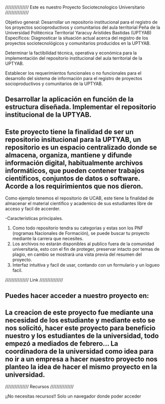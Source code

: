/////////////// Este es nuestro Proyecto Sociotecnologico Universitario ///////////////

Objetivo general:
	Desarrollar un repositorio institucional para el registro de los proyectos socioproductivos y comunitarios del aula territorial Peña de la Universidad Politécnica Territorial Yaracuy Arístides Bastidas (UPTYAB)
Específicos: 
Diagnosticar la situación actual acerca del registro de los proyectos sociotecnológicos y comunitarios producidos en la UPTYAB.

Determinar la factibilidad técnica, operativa y económica para la implementación del repositorio institucional del aula territorial de la UPTYAB.

Establecer los requerimientos funcionales o no funcionales para el desarrollo del sistema de información para el registro de proyectos socioproductivos y comunitarios de la UPTYAB.

Desarrollar la aplicación en función de la estructura diseñada.
Implementar el repositorio institucional de la UPTYAB.
--------------------------------------------------------------------------------------------------
Este proyecto tiene la finalidad de ser un repositorio insitucional para la UPTYAB, un repositorio es un espacio centralizado donde se almacena, organiza, mantiene y difunde información digital, habitualmente archivos informáticos, que pueden contener trabajos científicos, conjuntos de datos o software. Acorde a los requirimientos que nos dieron.
--------------------------------------------------------------------------------------------------
Como ejemplo tenemos el repositorio de UCAB, este tiene la finalidad de almacenar el material cientifico y academico de sus estudiantes libre de acceso y facil de accerder. 

-Características principales. 
1. Como todo repositorio tendra su categorias y estas son los PNF (rogramas Nacionales de Formación), se puede buscar tu proyecto mediante la carrera que necesites.
2. Los archivos no estarán disponibles al publico fuera de la comunidad universitaria, esto con el fin de proteger, preservar intacto por temas de plagio, en cambio se mostrará una vista previa del resumen del proyecto.
3. Interfaz intuitiva y facil de usar, contando con un formulario y un logueo facil.

/////////////// Link ///////////////

Puedes hacer acceder a nuestro proyecto en:
--------------------------------------------------------------------------------------------------
La creacion de este proyecto fue mediante una necesidad de los estudiante y mediante esto se nos solicitó, hacer este proyecto para beneficio nuestro y los estudiantes de la universidad, todo empezó a mediados de febrero... La coordinadora de la universidad como idea para no ir a un empresa a hacer nuestro proyecto nos planteo la idea de hacer el mismo proyecto en la universidad.
--------------------------------------------------------------------------------------------------
/////////////// Recursos ///////////////

¡¡No necesitas recursos!! Solo un navegador donde poder acceder